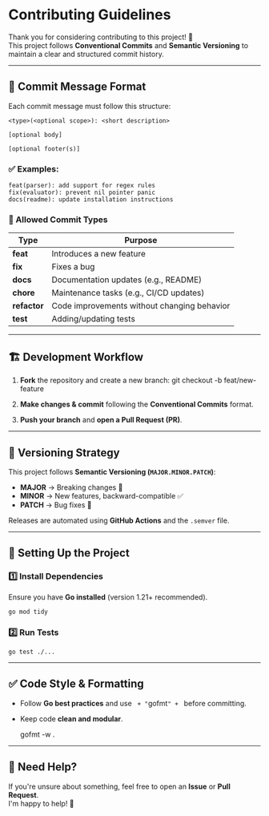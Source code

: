 # Contributing Guidelines

Thank you for considering contributing to this project! 🎉  
This project follows **Conventional Commits** and **Semantic Versioning** to maintain a clear and structured commit history.

---

## 📌 Commit Message Format
Each commit message must follow this structure:

    <type>(<optional scope>): <short description>

    [optional body]

    [optional footer(s)]

### ✅ Examples:
    feat(parser): add support for regex rules
    fix(evaluator): prevent nil pointer panic
    docs(readme): update installation instructions

### 🚀 Allowed Commit Types
| Type      | Purpose |
|-----------|---------|
| **feat**  | Introduces a new feature |
| **fix**   | Fixes a bug |
| **docs**  | Documentation updates (e.g., README) |
| **chore** | Maintenance tasks (e.g., CI/CD updates) |
| **refactor** | Code improvements without changing behavior |
| **test**  | Adding/updating tests |

---

## 🏗️ Development Workflow

1. **Fork** the repository and create a new branch:
    git checkout -b feat/new-feature

2. **Make changes & commit** following the **Conventional Commits** format.

3. **Push your branch** and **open a Pull Request (PR)**.

---

## 📜 Versioning Strategy

This project follows **Semantic Versioning (`MAJOR.MINOR.PATCH`)**:
- **MAJOR** → Breaking changes 🚨
- **MINOR** → New features, backward-compatible ✅
- **PATCH** → Bug fixes 🐛

Releases are automated using **GitHub Actions** and the `.semver` file.

---

## 🔧 Setting Up the Project

### 1️⃣ Install Dependencies
Ensure you have **Go installed** (version 1.21+ recommended).

    go mod tidy

### 2️⃣ Run Tests
    go test ./...

---

## ✅ Code Style & Formatting

- Follow **Go best practices** and use ` + "`gofmt`" + ` before committing.
- Keep code **clean and modular**.

    gofmt -w .

---

## 🎯 Need Help?
If you're unsure about something, feel free to open an **Issue** or **Pull Request**.  
I'm happy to help! 🚀